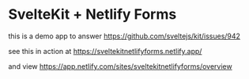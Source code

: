 # SvelteKit + Netlify Forms

this is a demo app to answer https://github.com/sveltejs/kit/issues/942

see this in action at https://sveltekitnetlifyforms.netlify.app/

and view https://app.netlify.com/sites/sveltekitnetlifyforms/overview